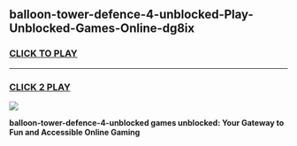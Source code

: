 
## balloon-tower-defence-4-unblocked-Play-Unblocked-Games-Online-dg8ix
<h3>
<a href="https://premium76.site?title=balloon-tower-defence-4-unblocked&ref=25A">CLICK TO PLAY</a></h3>
<hr>

<h3>
<a href="https://premium76.site?title=balloon-tower-defence-4-unblocked&ref=25A">CLICK 2 PLAY</a>
  
</h3>

<a href="https://premium76.site?title=balloon-tower-defence-4-unblocked&ref=25A"><img src="https://clearcache.store/games.png"></a>


**balloon-tower-defence-4-unblocked games unblocked: Your Gateway to Fun and Accessible Online Gaming**
